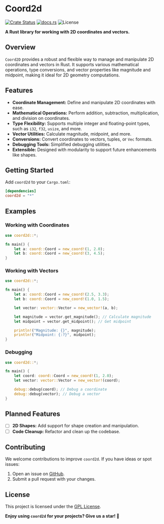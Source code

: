 # **Coord2d**

[![Crate Status](https://img.shields.io/crates/v/coord2d?style=for-the-badge)](https://crates.io/crates/coord2d)
[![docs.rs](https://img.shields.io/docsrs/coord2d?style=for-the-badge)](https://docs.rs/coord2d/latest/coord2d/)
![License](https://img.shields.io/crates/l/coord2d?style=for-the-badge)

**A Rust library for working with 2D coordinates and vectors.**

## **Overview**

`Coord2D` provides a robust and flexible way to manage and manipulate 2D
coordinates and vectors in Rust. It supports various mathematical operations,
type conversions, and vector properties like magnitude and midpoint, making it
ideal for 2D geometry computations.

## **Features**

- **Coordinate Management:** Define and manipulate 2D coordinates with ease.
- **Mathematical Operations:** Perform addition, subtraction, multiplication,
  and division on coordinates.
- **Type Flexibility:** Supports multiple integer and floating-point types, such
  as `i32`, `f32`, `usize`, and more.
- **Vector Utilities:** Calculate magnitude, midpoint, and more.
- **Conversions:** Convert coordinates to vectors, tuples, or `Vec` formats.
- **Debugging Tools:** Simplified debugging utilities.
- **Extensible:** Designed with modularity to support future enhancements like
  shapes.

## **Getting Started**

Add `coord2d` to your `Cargo.toml`:

```toml
[dependencies]
coord2d = "*"
```

## **Examples**

### **Working with Coordinates**

```rust
use coord2d::*;

fn main() {
    let a: coord::Coord = new_coord!(1, 2.0);
    let b: coord::Coord = new_coord!(3, 4.5);
}
```

### **Working with Vectors**

```rust
use coord2d::*;

fn main() {
    let a: coord::Coord = new_coord!(2.5, 3.3);
    let b: coord::Coord = new_coord!(1.0, 1.5);

    let vector: vector::Vector = new_vector!(a, b);

    let magnitude = vector.get_magnitude(); // Calculate magnitude
    let midpoint = vector.get_midpoint(); // Get midpoint

    println!("Magnitude: {}", magnitude);
    println!("Midpoint: {:?}", midpoint);
}
```

### **Debugging**

```rust
use coord2d::*;

fn main() {
    let coord: coord::Coord = new_coord!(1, 2.0);
    let vector: vector::Vector = new_vector!(coord);

    debug::debug(coord); // Debug a coordinate
    debug::debug(vector); // Debug a vector
}
```

## **Planned Features**

- [ ] **2D Shapes:** Add support for shape creation and manipulation.
- [ ] **Code Cleanup:** Refactor and clean up the codebase.

## **Contributing**

We welcome contributions to improve `coord2d`. If you have ideas or spot issues:

1. Open an issue on [GitHub](https://github.com/abdellatif-temsamani/coord2d).
2. Submit a pull request with your changes.

## **License**

This project is licensed under the [GPL License](LICENSE).

**Enjoy using `coord2d` for your projects? Give us a star! 🌟**
